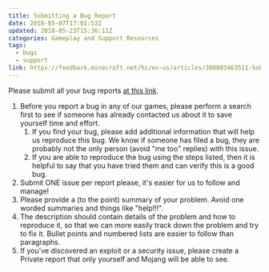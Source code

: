 ```yaml
---
title: Submitting a Bug Report
date: 2018-05-07T17:01:53Z
updated: 2018-05-23T15:36:11Z
categories: Gameplay and Support Resources
tags:
  - bugs
  - support
link: https://feedback.minecraft.net/hc/en-us/articles/360003463511-Submitting-a-Bug-Report
---
```


Please submit all your bug reports [at this link](https://bugs.mojang.com/secure/Dashboard.jspa).

1.  Before you report a bug in any of our games, please perform a search first to see if someone has already contacted us about it to save yourself time and effort.
    1.  If you find your bug, please add additional information that will help us reproduce this bug. We know if someone has filed a bug, they are probably not the only person (avoid "me too" replies) with this issue.
    2.  If you are able to reproduce the bug using the steps listed, then it is helpful to say that you have tried them and can verify this is a good bug.
2.  Submit ONE issue per report please, it's easier for us to follow and manage!
3.  Please provide a (to the point) summary of your problem. Avoid one worded summaries and things like "help!!!".
4.  The description should contain details of the problem and how to reproduce it, so that we can more easily track down the problem and try to fix it. Bullet points and numbered lists are easier to follow than paragraphs.
5.  If you've discovered an exploit or a security issue, please create a Private report that only yourself and Mojang will be able to see.
